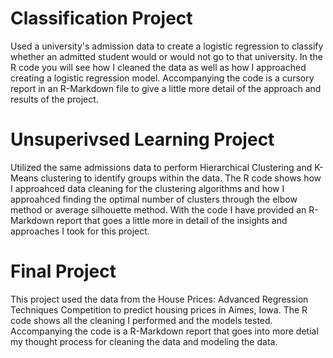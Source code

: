 # Classification Project
Used a university's admission data to create a logistic regression to classify whether an admitted student would or would not go to that university. In the R code you will see how I cleaned the data as well as how I approached creating a logistic regression model. Accompanying the code is a cursory report in an R-Markdown file to give a little more detail of the approach and results of the project.

# Unsuperivsed Learning Project
Utilized the same admissions data to perform Hierarchical Clustering and K-Means clustering to identify groups within the data. The R code shows how I approahced data cleaning for the clustering algorithms and how I approahced finding the optimal number of clusters through the elbow method or average silhouette method. With the code I have provided an R-Markdown report that goes a little more in detail of the insights and approaches I took for this project.

# Final Project
This project used the data from the House Prices: Advanced Regression Techniques Competition to predict housing prices in Aimes, Iowa. The R code shows all the cleaning I performed and the models tested. Accompanying the code is a R-Markdown report that goes into more detial my thought process for cleaning the data and modeling the data.
